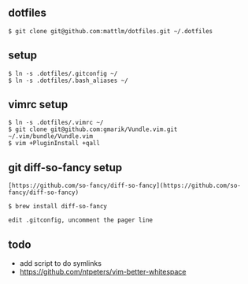 dotfiles
---------

    $ git clone git@github.com:mattlm/dotfiles.git ~/.dotfiles

## setup

    $ ln -s .dotfiles/.gitconfig ~/
    $ ln -s .dotfiles/.bash_aliases ~/

## vimrc setup

    $ ln -s .dotfiles/.vimrc ~/
    $ git clone git@github.com:gmarik/Vundle.vim.git ~/.vim/bundle/Vundle.vim
    $ vim +PluginInstall +qall

## git diff-so-fancy setup

    [https://github.com/so-fancy/diff-so-fancy](https://github.com/so-fancy/diff-so-fancy)

    $ brew install diff-so-fancy

    edit .gitconfig, uncomment the pager line

## todo
* add script to do symlinks
* https://github.com/ntpeters/vim-better-whitespace
